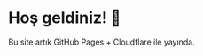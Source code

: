 <!DOCTYPE html>
<html lang="en">
<head>
  <meta charset="UTF-8">
  <title>duflat.com</title>
</head>
<body>
  <h1>Hoş geldiniz! 👋</h1>
  <p>Bu site artık GitHub Pages + Cloudflare ile yayında.</p>
</body>
</html>
